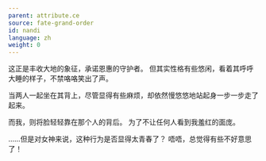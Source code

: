 ```yaml
---
parent: attribute.ce
source: fate-grand-order
id: nandi
language: zh
weight: 0
---
```


这正是丰收大地的象征，承诺恩惠的守护者。
但其实性格有些悠闲，看着其呼呼大睡的样子，不禁咯咯笑出了声。

当两人一起坐在其背上，尽管显得有些麻烦，却依然慢悠悠地站起身一步一步走了起来。

而我，则将脸轻轻靠在那个人的背后。
为了不让任何人看到我羞红的面庞。

……但是对女神来说，这种行为是否显得太青春了？
唔唔，总觉得有些不好意思了！
